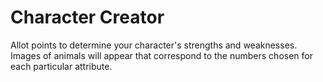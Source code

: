 # Character Creator

Allot points to determine your character's strengths and weaknesses. 
Images of animals will appear that correspond to the numbers chosen for each particular attribute.
